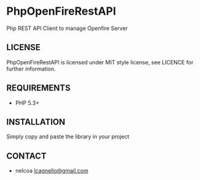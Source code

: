 # PhpOpenFireRestAPI
Php REST API Client to manage Openfire Server

## LICENSE
PhpOpenFireRestAPI is licensed under MIT style license, see LICENCE for further information.

## REQUIREMENTS
- PHP 5.3+

## INSTALLATION
Simply copy and paste the library in your project
## CONTACT
- nelcoa lcagnello@gmail.com
